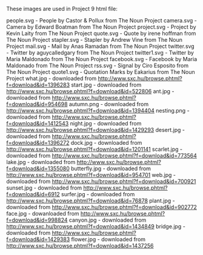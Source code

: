 ﻿These images are used in Project 9 html file:

people.svg - People by Castor & Pollux from The Noun Project
camera.svg - Camera by Edward Boatman from The Noun Project
project.svg - Project by Kevin Laity from The Noun Project
quote.svg - Quote by irene hoffman from The Noun Project
stapler.svg - Stapler by Andrew Vine from The Noun Project
mail.svg - Mail by Anas Ramadan from The Noun Project
twitter.svg - Twitter by aguycalledgary from The Noun Project
twitter1.svg - Twitter by Maria Maldonado from The Noun Project
facebook.svg - Facebook by Maria Maldonado from The Noun Project
rss.svg - Signal by Ciro Esposito from The Noun Project
quote1.svg - Quotation Marks by Eakarius from The Noun Project
what.jpg - downloaded from http://www.sxc.hu/browse.phtml?f=download&id=1396283
start.jpg - downloaded from http://www.sxc.hu/browse.phtml?f=download&id=522806
ant.jpg - downloaded from http://www.sxc.hu/browse.phtml?f=download&id=954698
autumn.png - downloaded from http://www.sxc.hu/browse.phtml?f=download&id=1394404
nesting.png - downloaded from http://www.sxc.hu/browse.phtml?f=download&id=1412543 
night.jpg - downloaded from http://www.sxc.hu/browse.phtml?f=download&id=1429293
desert.jpg - downloaded from http://www.sxc.hu/browse.phtml?f=download&id=1396272
dock.jpg - downloaded from http://www.sxc.hu/browse.phtml?f=download&id=1201141
scarlet.jpg - downloaded from http://www.sxc.hu/browse.phtml?f=download&id=773564
lake.jpg - downloaded from http://www.sxc.hu/browse.phtml?f=download&id=1355080
butterfly.jpg - downloaded from http://www.sxc.hu/browse.phtml?f=download&id=954701
web.jpg - downloaded from http://www.sxc.hu/browse.phtml?f=download&id=700921
sunset.jpg - downloaded from http://www.sxc.hu/browse.phtml?f=download&id=6912
surfer.jpg - downloaded from http://www.sxc.hu/browse.phtml?f=download&id=76878
plant.jpg - downloaded from http://www.sxc.hu/browse.phtml?f=download&id=902772
face.jpg - dowanloaded from http://www.sxc.hu/browse.phtml?f=download&id=998824
canyon.jpg - downloaded from http://www.sxc.hu/browse.phtml?f=download&id=1434849
bridge.jpg - downloaded from http://www.sxc.hu/browse.phtml?f=download&id=1429383
flower.jpg - downloaded from http://www.sxc.hu/browse.phtml?f=download&id=1437256